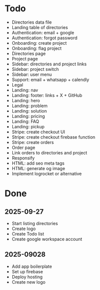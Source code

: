 # Todo

- Directories data file
- Landing table of directories
- Authentication: email + google
- Authentication: forgot password
- Onboarding: create project
- Onboarding: flag project
- Directories page
- Project page
- Sidebar: directories and project links
- Sidebar: project switch
- Sidebar: user menu
- Support: email + whatsapp + calendly
- Legal
- Landing: nav
- Landing: footer: links + X + GitHub
- Landing: hero
- Landing: problem
- Landing: solution
- Landing: pricing
- Landing: FAQ
- Landing: pickup
- Stripe: create checkout UI
- Stripe: create checkout firebase function
- Stripe: create orders
- Order page
- Link orders to directories and project
- Responsify
- HTML: add seo meta tags
- HTML: generate og image
- Implement logrocket or alternative

# Done

## 2025-09-27
- Start listing directories
- Create logo
- Create Todo list
- Create google workspace account

## 2025-09028
- Add app boilerplate
- Set up firebase
- Deploy hosting
- Create new logo
